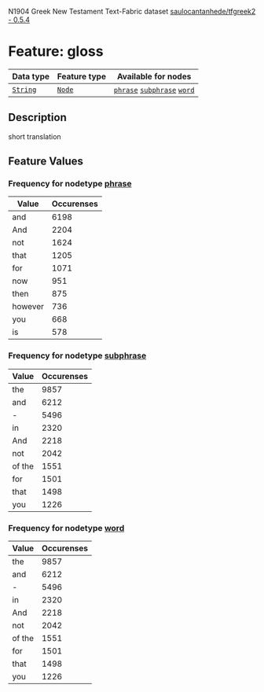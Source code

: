 N1904 Greek New Testament Text-Fabric dataset [saulocantanhede/tfgreek2 - 0.5.4](https://github.com/saulocantanhede/tfgreek2)
# Feature: gloss
Data type|Feature type|Available for nodes
---|---|---
[`String`](featurebydatatype.md#string)|[`Node`](featurebytype.md#node)| [`phrase`](featurebynodetype.md#phrase)  [`subphrase`](featurebynodetype.md#subphrase)  [`word`](featurebynodetype.md#word) 
## Description
short translation
## Feature Values
### Frequency for nodetype [phrase](featurebynodetype.md#phrase)
Value|Occurenses
---|---
and|6198
And|2204
not|1624
that|1205
for|1071
now|951
then|875
however|736
you|668
is|578
### Frequency for nodetype [subphrase](featurebynodetype.md#subphrase)
Value|Occurenses
---|---
the|9857
and|6212
-|5496
in|2320
And|2218
not|2042
of the|1551
for|1501
that|1498
you|1226
### Frequency for nodetype [word](featurebynodetype.md#word)
Value|Occurenses
---|---
the|9857
and|6212
-|5496
in|2320
And|2218
not|2042
of the|1551
for|1501
that|1498
you|1226
